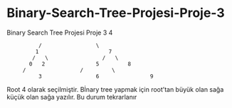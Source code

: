 # Binary-Search-Tree-Projesi-Proje-3
Binary Search Tree Projesi Proje 3
                  4

              /					\
             1			 			7
            /	\				  /	  \
           0   2				5		  8
         /			       /         \	           
			  3			        6		         9
Root 4 olarak seçilmiştir. Bİnary tree yapmak için root’tan büyük olan sağa küçük olan sağa yazılır. Bu durum tekrarlanır
